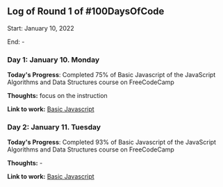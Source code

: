 
## Log of Round 1 of #100DaysOfCode
Start: January 10, 2022

End: -

### Day 1: January 10. Monday

**Today's Progress**: Completed 75% of Basic Javascript of the JavaScript Algorithms and Data Structures  course on FreeCodeCamp

**Thoughts:** focus on the instruction

**Link to work:** [Basic Javascript](https://www.freecodecamp.org/learn/javascript-algorithms-and-data-structures/basic-javascript)

### Day 2: January 11. Tuesday

**Today's Progress**: Completed 93% of Basic Javascript of the JavaScript Algorithms and Data Structures  course on FreeCodeCamp

**Thoughts:** -

**Link to work:** [Basic Javascript](https://www.freecodecamp.org/learn/javascript-algorithms-and-data-structures/basic-javascript)

